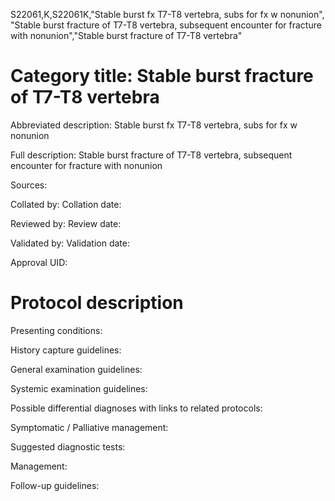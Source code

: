S22061,K,S22061K,"Stable burst fx T7-T8 vertebra, subs for fx w nonunion", "Stable burst fracture of T7-T8 vertebra, subsequent encounter for fracture with nonunion","Stable burst fracture of T7-T8 vertebra"
# Category title: Stable burst fracture of T7-T8 vertebra

Abbreviated description: Stable burst fx T7-T8 vertebra, subs for fx w nonunion

Full description: Stable burst fracture of T7-T8 vertebra, subsequent encounter for fracture with nonunion

Sources:

Collated by:
Collation date:

Reviewed by:
Review date:

Validated by:
Validation date:

Approval UID:

# Protocol description

Presenting conditions:

History capture guidelines:

General examination guidelines:

Systemic examination guidelines:

Possible differential diagnoses with links to related protocols:

Symptomatic / Palliative management:

Suggested diagnostic tests:

Management:

Follow-up guidelines:
